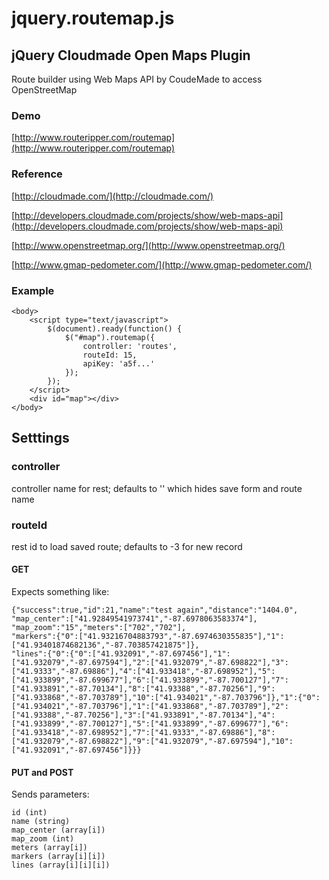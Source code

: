 # jquery.routemap.js

## jQuery Cloudmade Open Maps Plugin 

Route builder using Web Maps API by CoudeMade to access OpenStreetMap

### Demo
	
[http://www.routeripper.com/routemap](http://www.routeripper.com/routemap)

### Reference
[http://cloudmade.com/](http://cloudmade.com/)

[http://developers.cloudmade.com/projects/show/web-maps-api](http://developers.cloudmade.com/projects/show/web-maps-api)

[http://www.openstreetmap.org/](http://www.openstreetmap.org/)

[http://www.gmap-pedometer.com/](http://www.gmap-pedometer.com/)

### Example
	
	<body>
		<script type="text/javascript">
			$(document).ready(function() {
				$("#map").routemap({
					controller: 'routes',
					routeId: 15,
					apiKey: 'a5f...'
				});
			});
		</script>
		<div id="map"></div>
	</body>

## Setttings

### controller

controller name for rest; defaults to '' which hides save form and route name

### routeId

rest id to load saved route; defaults to -3 for new record

#### GET

Expects something like:

	{"success":true,"id":21,"name":"test again","distance":"1404.0",
	"map_center":["41.92849541973741","-87.6978063583374"],
	"map_zoom":"15","meters":["702","702"],
	"markers":{"0":["41.93216704883793","-87.6974630355835"],"1":["41.93401874682136","-87.703857421875"]},
	"lines":{"0":{"0":["41.932091","-87.697456"],"1":["41.932079","-87.697594"],"2":["41.932079","-87.698822"],"3":["41.9333","-87.69886"],"4":["41.933418","-87.698952"],"5":["41.933899","-87.699677"],"6":["41.933899","-87.700127"],"7":["41.933891","-87.70134"],"8":["41.93388","-87.70256"],"9":["41.933868","-87.703789"],"10":["41.934021","-87.703796"]},"1":{"0":["41.934021","-87.703796"],"1":["41.933868","-87.703789"],"2":["41.93388","-87.70256"],"3":["41.933891","-87.70134"],"4":["41.933899","-87.700127"],"5":["41.933899","-87.699677"],"6":["41.933418","-87.698952"],"7":["41.9333","-87.69886"],"8":["41.932079","-87.698822"],"9":["41.932079","-87.697594"],"10":["41.932091","-87.697456"]}}}
	
#### PUT and POST

Sends parameters:

	id (int)
	name (string)
	map_center (array[i])
	map_zoom (int)
	meters (array[i])
	markers (array[i][i])
	lines (array[i][i][i])